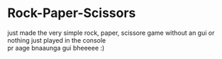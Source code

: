 # Rock-Paper-Scissors
just made the very simple rock, paper, scissore game without an gui or nothing just played in the console </br>
pr aage bnaaunga gui bheeeee :)
